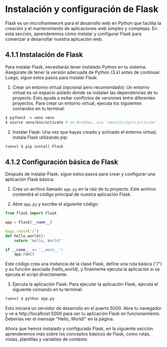 # Instalación y configuración de Flask

Flask es un microframework para el desarrollo web en Python que facilita la creación y el mantenimiento de aplicaciones web simples y complejas. En esta sección, aprenderemos cómo instalar y configurar Flask para comenzar a desarrollar nuestra aplicación web.

## 4.1.1 Instalación de Flask

Para instalar Flask, necesitarás tener instalado Python en tu sistema. Asegúrate de tener la versión adecuada de Python (3.x) antes de continuar. Luego, sigue estos pasos para instalar Flask:

1. Crear un entorno virtual (opcional pero recomendado): Un entorno virtual es un espacio aislado donde se instalan las dependencias de tu proyecto. Esto ayuda a evitar conflictos de versiones entre diferentes proyectos. Para crear un entorno virtual, ejecuta los siguientes comandos en tu terminal:

```bash
$ python3 -m venv venv
$ source venv/bin/activate # en Windows, usa 'venv\Scripts\activate'
```

2. Instalar Flask: Una vez que hayas creado y activado el entorno virtual, instala Flask utilizando pip:

```bash
(venv) $ pip install Flask
```

## 4.1.2 Configuración básica de Flask

Después de instalar Flask, sigue estos pasos para crear y configurar una aplicación Flask básica:

1. Crea un archivo llamado `app.py` en la raíz de tu proyecto. Este archivo contendrá el código principal de nuestra aplicación Flask.

2. Abre `app.py` y escribe el siguiente código:

```python
from flask import Flask

app = Flask(__name__)

@app.route('/')
def hello_world():
    return 'Hello, World!'

if __name__ == '__main__':
    app.run()
```

Este código crea una instancia de la clase Flask, define una ruta básica ("/") y su función asociada (hello_world), y finalmente ejecuta la aplicación si se ejecuta el script directamente.

3. Ejecuta la aplicación Flask: Para ejecutar la aplicación Flask, ejecuta el siguiente comando en tu terminal:

```bash
(venv) $ python app.py
```

Esto iniciará un servidor de desarrollo en el puerto 5000. Abre tu navegador y ve a http://localhost:5000 para ver tu aplicación Flask en funcionamiento. Deberías ver el mensaje "Hello, World!" en la página.

Ahora que hemos instalado y configurado Flask, en la siguiente sección aprenderemos más sobre los conceptos básicos de Flask, como rutas, vistas, plantillas y variables de contexto.